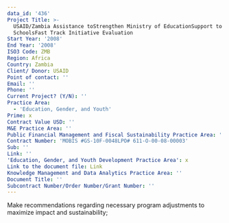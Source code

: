 ```yaml
---
data_id: '436'
Project Title: >-
  USAID/Zambia Assistance toStrengthen Ministry of EducationSupport to Community
  SchoolsFast Track Initiative Evaluation
Start Year: '2008'
End Year: '2008'
ISO3 Code: ZMB
Region: Africa
Country: Zambia
Client/ Donor: USAID
Point of contact: ''
Email: ''
Phone: ''
Current Project? (Y/N): ''
Practice Area:
  - 'Education, Gender, and Youth'
Prime: x
Contract Value USD: ''
M&E Practice Area: ''
Public Financial Management and Fiscal Sustainability Practice Area: ''
Contract Number: 'MOBIS #GS-10F-0048LPO# 611-O-00-08-00003'
Sub: ''
Link: ''
'Education, Gender, and Youth Development Practice Area': x
Link to the document file: Link
Knowledge Management and Data Analytics Practice Area: ''
Document Title: ''
Subcontract Number/Order Number/Grant Number: ''
---
```

Make recommendations regarding necessary program adjustments to maximize impact and sustainability;
